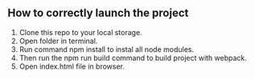 ## How to correctly launch the project
1. Clone this repo to your local storage.
2. Open folder in terminal.
3. Run command npm install to instal all node modules.
4. Then run the npm run build command to build project with webpack.
5. Open index.html file in browser.
